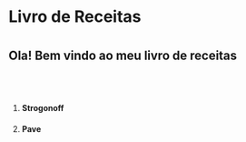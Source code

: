 <h1> Livro de Receitas <h1>

<h2> Ola! Bem vindo ao meu livro de receitas </h2>
<br> </br>

<ol>
  <li><h4> Strogonoff </h4> 
    <li><h4> Pave </h4>
</ol>